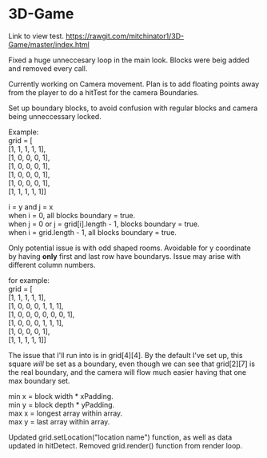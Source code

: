# 3D-Game

Link to view test.
https://rawgit.com/mitchinator1/3D-Game/master/index.html

Fixed a huge unneccesary loop in the main look. Blocks were beig added and removed every call.

Currently working on Camera movement. Plan is to add floating points away from the player to do a hitTest for the camera Boundaries.

Set up boundary blocks, to avoid confusion with regular blocks and camera being unneccessary locked.

Example:
</br>
grid = [</br>
[1, 1, 1, 1, 1],</br>
[1, 0, 0, 0, 1],</br>
[1, 0, 0, 0, 1],</br>
[1, 0, 0, 0, 1],</br>
[1, 0, 0, 0, 1],</br>
[1, 1, 1, 1, 1]]
 
 i = y and j = x </br>
 when i = 0, all blocks boundary = true.</br>
 when j = 0 or j = grid[i].length - 1, blocks boundary = true.</br>
 when i = grid.length - 1, all blocks boundary = true.</br>
 
 Only potential issue is with odd shaped rooms. Avoidable for y coordinate by having <b>only</b> first and last row have boundarys.
 Issue may arise with different column numbers.
 
for example:
</br>
grid = [</br>
[1, 1, 1, 1, 1],</br>
[1, 0, 0, 0, 1, 1, 1],</br>
[1, 0, 0, 0, 0, 0, 0, 1],</br>
[1, 0, 0, 0, 1, 1, 1],</br>
[1, 0, 0, 0, 1],</br>
[1, 1, 1, 1, 1]]
 
 The issue that I'll run into is in grid[4][4]. By the default I've set up, this square <i>will</i> be set as a boundary, even though we can see that grid[2][7] is the real boundary, and the camera will flow much easier having that one max boundary set.
 
min x = block width * xPadding. </br>
min y = block depth * yPadding.</br>
max x = longest array within array.</br>
max y = last array within array.</br>

Updated grid.setLocation("location name") function, as well as data updated in hitDetect.
Removed grid.render() function from render loop.
